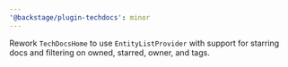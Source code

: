 ```yaml
---
'@backstage/plugin-techdocs': minor
---
```


Rework `TechDocsHome` to use `EntityListProvider` with support for starring docs and filtering on owned, starred, owner, and tags.
